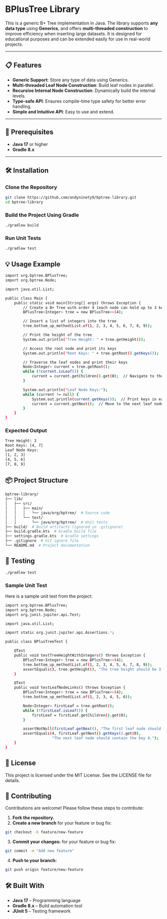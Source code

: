 # BPlusTree Library

This is a generic B+ Tree implementation in Java. The library supports **any data type** using **Generics**, and offers **multi-threaded construction** to improve efficiency when inserting large datasets. It is designed for educational purposes and can be extended easily for use in real-world projects.

---

## 📋 **Features**
- **Generic Support**: Store any type of data using Generics.
- **Multi-threaded Leaf Node Construction**: Build leaf nodes in parallel.
- **Recursive Internal Node Construction**: Dynamically build the internal levels.
- **Type-safe API**: Ensures compile-time type safety for better error handling.
- **Simple and Intuitive API**: Easy to use and extend.

---

## 🚀 **Prerequisites**
- **Java 17** or higher
- **Gradle 8.x**

---

## 🛠 **Installation**

### **Clone the Repository**
```bash
git clone https://github.com/andyninety9/bptree-library.git
cd bptree-library
```

### **Build the Project Using Gradle**
```bash
./gradlew build
```

### **Run Unit Tests**
```bash
./gradlew test
```

## 💡 **Usage Example**
```bash
import org.bptree.BPlusTree;
import org.bptree.Node;

import java.util.List;

public class Main {
    public static void main(String[] args) throws Exception {
        // Create a B+ Tree with order 4 (each node can hold up to 3 keys)
        BPlusTree<Integer> tree = new BPlusTree<>(4);

        // Insert a list of integers into the tree
        tree.bottom_up_method(List.of(1, 2, 3, 4, 5, 6, 7, 8, 9));

        // Print the height of the tree
        System.out.println("Tree Height: " + tree.getHeight());

        // Access the root node and print its keys
        System.out.println("Root Keys: " + tree.getRoot().getKeys());

        // Traverse the leaf nodes and print their keys
        Node<Integer> current = tree.getRoot();
        while (!current.isLeaf()) {
            current = current.getChildren().get(0);  // Navigate to the first leaf node
        }

        System.out.println("Leaf Node Keys:");
        while (current != null) {
            System.out.println(current.getKeys());  // Print keys in each leaf node
            current = current.getNext();  // Move to the next leaf node
        }
    }
}
```
### **Expected Output**
```bash
Tree Height: 3
Root Keys: [4, 7]
Leaf Node Keys:
[1, 2, 3]
[4, 5, 6]
[7, 8, 9]
```

## 📦 **Project Structure**
```bash
bptree-library/
├── lib/
│   ├── src/
│   │   ├── main/
│   │   │   └── java/org/bptree/  # Source code
│   │   └── test/
│   │       └── java/org/bptree/  # Unit tests
├── build/  # Build artifacts (ignored in .gitignore)
├── build.gradle.kts  # Gradle build file
├── settings.gradle.kts  # Gradle settings
├── .gitignore  # Git ignore file
└── README.md  # Project documentation
```

## 🧪 **Testing**
```bash
./gradlew test
```

### **Sample Unit Test**
Here is a sample unit test from the project:
```bash
import org.bptree.BPlusTree;
import org.bptree.Node;
import org.junit.jupiter.api.Test;

import java.util.List;

import static org.junit.jupiter.api.Assertions.*;

public class BPlusTreeTest {

    @Test
    public void testTreeHeightWithIntegers() throws Exception {
        BPlusTree<Integer> tree = new BPlusTree<>(4);
        tree.bottom_up_method(List.of(1, 2, 3, 4, 5, 6, 7, 8, 9));
        assertEquals(3, tree.getHeight(), "The tree height should be 3.");
    }

    @Test
    public void testLeafNodeLinks() throws Exception {
        BPlusTree<Integer> tree = new BPlusTree<>(4);
        tree.bottom_up_method(List.of(1, 2, 3, 4, 5, 6));

        Node<Integer> firstLeaf = tree.getRoot();
        while (!firstLeaf.isLeaf()) {
            firstLeaf = firstLeaf.getChildren().get(0);
        }

        assertNotNull(firstLeaf.getNext(), "The first leaf node should have a next link.");
        assertEquals(4, firstLeaf.getNext().getKeys().get(0), 
                     "The next leaf node should contain the key 4.");
    }
}
```

## 📜 **License**
This project is licensed under the MIT License. See the LICENSE file for details.

## 🤝 **Contributing**

Contributions are welcome! Please follow these steps to contribute:

1. **Fork the repository.**
2. **Create a new branch** for your feature or bug fix:
```bash
git checkout -b feature/new-feature
```
3. **Commit your changes:** for your feature or bug fix:
```bash
git commit -m "Add new feature"
```
4. **Push to your branch:**
```bash
git push origin feature/new-feature
```
## 🛠  **Built With**
- **Java 17** – Programming language
- **Gradle 8.x** – Build automation tool
- **JUnit 5** – Testing framework  

